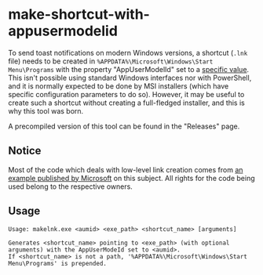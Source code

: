 # make-shortcut-with-appusermodelid

To send toast notifications on modern Windows versions, a shortcut (`.lnk` file) needs to be
created in `%APPDATA%\Microsoft\Windows\Start Menu\Programs` with the property
"AppUserModelId" set to a
[specific value](https://docs.microsoft.com/it-it/windows/desktop/shell/appids).
This isn't possible using standard Windows interfaces nor with PowerShell, and it is normally
expected to be done by MSI installers (which have specific configuration parameters to do so).
However, it may be useful to create such a shortcut without creating a full-fledged installer, and
this is why this tool was born.

A precompiled version of this tool can be found in the "Releases" page.

## Notice

Most of the code which deals with low-level link creation comes from
[an example published by Microsoft](https://code.msdn.microsoft.com/windowsdesktop/sending-toast-notifications-71e230a2/)
on this subject. All rights for the code being used belong to the respective owners.

## Usage

```
Usage: makelnk.exe <aumid> <exe_path> <shortcut_name> [arguments]

Generates <shortcut_name> pointing to <exe_path> (with optional arguments) with the AppUserModeId set to <aumid>.
If <shortcut_name> is not a path, '%APPDATA%\Microsoft\Windows\Start Menu\Programs' is prepended.
```
